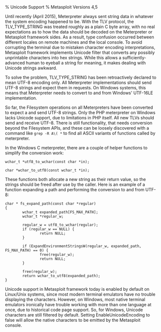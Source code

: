 % Unicode Support
% Metasploit Versions 4,5

Until recently (April 2015), Meterpreter always sent string data in whatever the system encoding happened to be. With the TLV protocol, the TLV_TYPE_STRING was treated roughly as a plain C byte array, with no real expectations as to how the data should be decoded on the Meterpreter or Metasploit framework sides. As a result, type confusion occurred between different locales on remote machines and the local console. To avoid corrupting the terminal due to mistaken character encoding interpretations, Metasploit framework implements Unicode filter that converts any possibly unprintable characters into hex strings. While this allows a sufficiently-advanced human to eyeball a string for meaning, it makes dealing with Unicode strings awkward.

To solve the problem, TLV_TYPE_STRING has been retroactively declared to mean UTF-8 encoding only. All Meterpreter implementations should send UTF-8 strings and expect them in requests. On Windows systems, this means that Meterpreter needs to convert to and from Windows' UTF-16LE implementation.

So far, the Filesystem operations on all Meterpreters have been converted to expect a and send UTF-8 strings. Only the PHP meterpreter on Windows lacks Unicode support, due to limitations in PHP itself. All new TLVs should send and receive UTF-8. There is still functionality, that needs conversion beyond the Filesystem APIs, and these can be loosely discovered with a command like ```grep -R A\( *``` to find all ASCII variants of functions called by meterpreter.

In the Windows C meterpreter, there are a couple of helper functions to simplify the conversion work:

```
wchar_t *utf8_to_wchar(const char *in);

char *wchar_to_utf8(const wchar_t *in);
```

These functions both allocate a new string as their return value, so the strings should be freed after use by the caller. Here is an example of a function expanding a path and performing the conversion to and from UTF-8:

```
char * fs_expand_path(const char *regular)
{
        wchar_t expanded_path[FS_MAX_PATH];
        wchar_t *regular_w;

        regular_w = utf8_to_wchar(regular);
        if (regular_w == NULL) {
                return NULL;
        }

        if (ExpandEnvironmentStringsW(regular_w, expanded_path, FS_MAX_PATH) == 0) {
                free(regular_w);
                return NULL;
        }

        free(regular_w);
        return wchar_to_utf8(expanded_path);
}
```

Unicode support in Metasploit framework today is enabled by default on Linux/Unix systems, since most modern terminal emulators have no trouble displaying the characters. However, on Windows, most native terminal emulators ironically have trouble working with more than one language at once, due to historical code page support. So, for Windows, Unicode characters are still filtered by default. Setting EnableUnicodeEncoding to false will allow the native characters to be emitted by the Metasploit console.